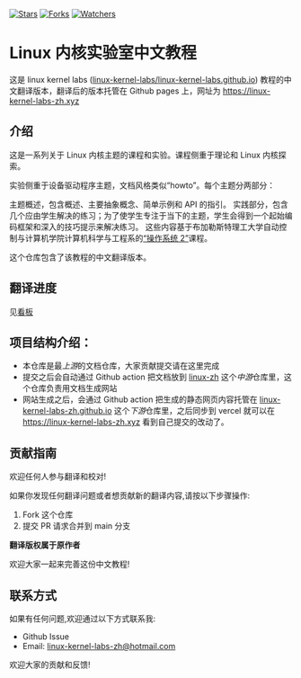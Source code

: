 [![Stars](https://img.shields.io/github/stars/linux-kernel-labs-zh/docs-linux-kernel-labs-zh-cn.svg)](https://github.com/linux-kernel-labs-zh/docs-linux-kernel-labs-zh-cn/stargazers)
[![Forks](https://img.shields.io/github/forks/linux-kernel-labs-zh/docs-linux-kernel-labs-zh-cn.svg)](https://github.com/linux-kernel-labs-zh/docs-linux-kernel-labs-zh-cn/network/members)
[![Watchers](https://img.shields.io/github/watchers/linux-kernel-labs-zh/docs-linux-kernel-labs-zh-cn.svg)](https://github.com/linux-kernel-labs-zh/docs-linux-kernel-labs-zh-cn/watchers)

# Linux 内核实验室中文教程

这是 linux kernel labs ([linux-kernel-labs/linux-kernel-labs.github.io](https://linux-kernel-labs.github.io/refs/heads/master/)) 教程的中文翻译版本，翻译后的版本托管在 Github pages 上，网址为 https://linux-kernel-labs-zh.xyz

## 介绍

这是一系列关于 Linux 内核主题的课程和实验。课程侧重于理论和 Linux 内核探索。

实验侧重于设备驱动程序主题，文档风格类似“howto”。每个主题分两部分：

主题概述，包含概述、主要抽象概念、简单示例和 API 的指引。
实践部分，包含几个应由学生解决的练习；为了使学生专注于当下的主题，学生会得到一个起始编码框架和深入的技巧提示来解决练习。
这些内容基于布加勒斯特理工大学自动控制与计算机学院计算机科学与工程系的[“操作系统 2”](http://ocw.cs.pub.ro/courses/so2)课程。

这个仓库包含了该教程的中文翻译版本。

## 翻译进度

见[看板](https://github.com/linux-kernel-labs-zh/docs-linux-kernel-labs-zh-cn/issues/1)

## 项目结构介绍：

- 本仓库是最*上游*的文档仓库，大家贡献提交请在这里完成
- 提交之后会自动通过 Github action 把文档放到 [linux-zh](https://github.com/linux-kernel-labs-zh/linux-zh) 这个*中游*仓库里，这个仓库负责用文档生成网站
- 网站生成之后，会通过 Github action 把生成的静态网页内容托管在 [linux-kernel-labs-zh.github.io](https://github.com/linux-kernel-labs-zh/linux-kernel-labs-zh.github.io) 这个*下游*仓库里，之后同步到 vercel 就可以在 https://linux-kernel-labs-zh.xyz 看到自己提交的改动了。

## 贡献指南

欢迎任何人参与翻译和校对!

如果你发现任何翻译问题或者想贡献新的翻译内容,请按以下步骤操作:

1. Fork 这个仓库
3. 提交 PR 请求合并到 main 分支

**翻译版权属于原作者**

欢迎大家一起来完善这份中文教程!

## 联系方式

如果有任何问题,欢迎通过以下方式联系我:

- Github Issue
- Email: linux-kernel-labs-zh@hotmail.com

欢迎大家的贡献和反馈!
